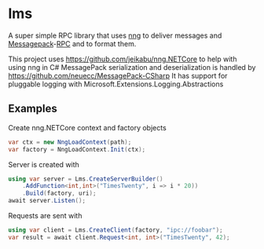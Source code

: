 # lms
A super simple RPC library that uses [nng](https://github.com/nanomsg/nng) to deliver messages and [Messagepack](https://github.com/neuecc/MessagePack-CSharp)-[RPC](https://github.com/msgpack-rpc/msgpack-rpc) and to format them.

This project uses https://github.com/jeikabu/nng.NETCore to help with using nng in C#
MessagePack serialization and deserialization is handled by https://github.com/neuecc/MessagePack-CSharp
It has support for pluggable logging with Microsoft.Extensions.Logging.Abstractions

## Examples
Create nng.NETCore context and factory objects
```C#
var ctx = new NngLoadContext(path);
var factory = NngLoadContext.Init(ctx);
```

Server is created with
```C#
using var server = Lms.CreateServerBuilder()
    .AddFunction<int,int>("TimesTwenty", i => i * 20))
    .Build(factory, uri);
await server.Listen();
```

Requests are sent with
```C#
using var client = Lms.CreateClient(factory, "ipc://foobar");
var result = await client.Request<int, int>("TimesTwenty", 42);
```